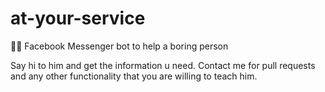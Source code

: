 # at-your-service

:guardsman: Facebook Messenger bot to help a boring person

Say hi to him and get the information u need. Contact me for pull requests and any other functionality that you are willing to teach him.

